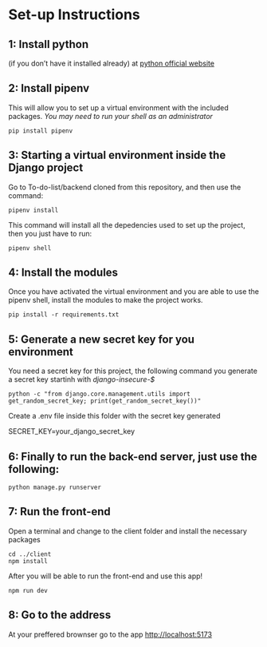 # Set-up Instructions

## 1: Install python
(if you don’t have it installed already) at [python official website](https://www.python.org/downloads/)

## 2: Install pipenv
This will allow you to set up a virtual environment with the included packages.
_You may need to run your shell as an administrator_
```
pip install pipenv
```

## 3: Starting a virtual environment inside the Django project
Go to To-do-list/backend cloned from this repository, and  then use the command:
```
pipenv install
```
This command will install all the depedencies used to set up the project, then you just have to run:

```
pipenv shell
```

## 4: Install the modules
Once you have activated the virtual environment and you are able to use the pipenv shell, install the modules to make the project works.
```
pip install -r requirements.txt
```
## 5: Generate a new secret key for you environment
You need a secret key for this project, the following command you generate a secret key startinh with _django-insecure-$_
```
python -c "from django.core.management.utils import get_random_secret_key; print(get_random_secret_key())"
```
Create a .env file inside this folder with the secret key generated

SECRET_KEY=your_django_secret_key

## 6: Finally to run the back-end server, just use the following:

```
python manage.py runserver
```

## 7: Run the front-end

Open a terminal and change to the client folder and install the necessary packages

```
cd ../client
npm install
```

After you will be able to run the front-end and use this app!
```
npm run dev
```

## 8: Go to the address
At your preffered brownser go to the app <http://localhost:5173>